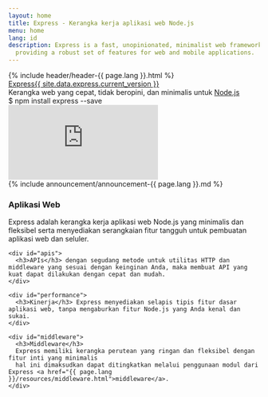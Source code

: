 ```yaml
---
layout: home
title: Express - Kerangka kerja aplikasi web Node.js
menu: home
lang: id
description: Express is a fast, unopinionated, minimalist web framework for Node.js,
  providing a robust set of features for web and mobile applications.
---
```

<section id="home-content">
  {% include header/header-{{ page.lang }}.html %}
  <div id="overlay"></div>
  <div id="homepage-leftpane" class="pane">
    <section id="description">
        <div class="express"><a href="/">Express</a><a href="{{ page.lang }}/changelog/4x.html#{{ site.data.express.current_version }}" id="express-version">{{ site.data.express.current_version }}</a></div>
        <span class="description">Kerangka web yang cepat, tidak beropini, dan minimalis untuk <a href='https://nodejs.org/en/'>Node.js</a></span>
    </section>
    <div id="install-command">$ npm install express --save</div>
  </div>
  <div id="homepage-rightpane" class="pane">
    <iframe src="https://www.youtube.com/embed/HxGt_3F0ULg" frameborder="0" allowfullscreen></iframe>
  </div>
</section>

<section id="announcements">
  {% include announcement/announcement-{{ page.lang }}.md %}
</section>

<section id="intro">

  <div id="boxes" class="clearfix">
    <div id="web-applications">
      <h3>Aplikasi Web</h3> Express adalah kerangka kerja aplikasi web Node.js yang minimalis dan fleksibel serta menyediakan serangkaian fitur tangguh untuk pembuatan aplikasi web dan seluler.
    </div>

    <div id="apis">
      <h3>APIs</h3> dengan segudang metode untuk utilitas HTTP dan middleware yang sesuai dengan keinginan Anda, maka membuat API yang kuat dapat dilakukan dengan cepat dan mudah.
    </div>

    <div id="performance">
      <h3>Kinerja</h3> Express menyediakan selapis tipis fitur dasar aplikasi web, tanpa mengaburkan fitur Node.js yang Anda kenal dan sukai.
    </div>

    <div id="middleware">
      <h3>Middleware</h3>
      Express memiliki kerangka perutean yang ringan dan fleksibel dengan fitur inti yang minimalis
      hal ini dimaksudkan dapat ditingkatkan melalui penggunaan modul dari Express <a href="{{ page.lang }}/resources/middleware.html">middleware</a>.
    </div>

  </div>

</section>
